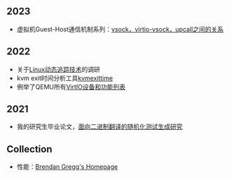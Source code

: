 ## 2023
* 虚拟机Guest-Host通信机制系列：[vsock，virtio-vsock，upcall之间的关系](/blogs/2023-3-VM-Guest-Host-Communication-Mechanism.html)

## 2022
* 关于[Linux动态追踪技术](/blogs/2022-3-Linux-Dynamic-Tracing.html)的调研
* kvm exit时间分析工具[kvmexittime](blogs/2022-7-KVM-Exit-Time-Analize-Tool.html)
* 例举了QEMU所有[VirtIO设备和功能列表](blogs/2022-10-QEMU-Virtio-Device-List.html)

## 2021
* 我的研究生毕业论文，[面向二进制翻译的随机化测试生成研究](/blogs/2021-6-Research-on-Random-Test-Generation-for-Binary-Translation.pdf)

## Collection
* 性能：[Brendan Gregg's Homepage](https://www.brendangregg.com/)

